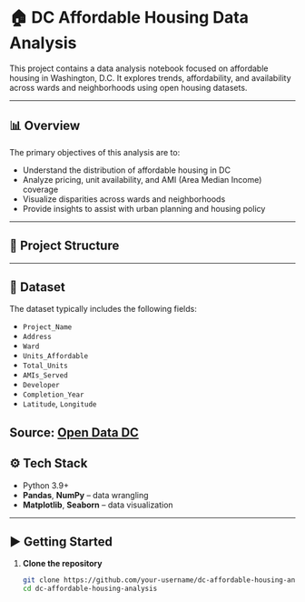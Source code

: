 # 🏠 DC Affordable Housing Data Analysis

This project contains a data analysis notebook focused on affordable housing in Washington, D.C. It explores trends, affordability, and availability across wards and neighborhoods using open housing datasets.

---

## 📊 Overview

The primary objectives of this analysis are to:

- Understand the distribution of affordable housing in DC
- Analyze pricing, unit availability, and AMI (Area Median Income) coverage
- Visualize disparities across wards and neighborhoods
- Provide insights to assist with urban planning and housing policy

---

## 📁 Project Structure


---

## 🧾 Dataset

The dataset typically includes the following fields:

- `Project_Name`
- `Address`
- `Ward`
- `Units_Affordable`
- `Total_Units`
- `AMIs_Served`
- `Developer`
- `Completion_Year`
- `Latitude`, `Longitude`

**Source:** [Open Data DC](https://opendata.dc.gov/datasets/DCGIS::affordable-housing/about)
---

## ⚙️ Tech Stack

- Python 3.9+
- **Pandas**, **NumPy** – data wrangling
- **Matplotlib**, **Seaborn** – data visualization

---

## ▶️ Getting Started

1. **Clone the repository**
   ```bash
   git clone https://github.com/your-username/dc-affordable-housing-analysis.git
   cd dc-affordable-housing-analysis
